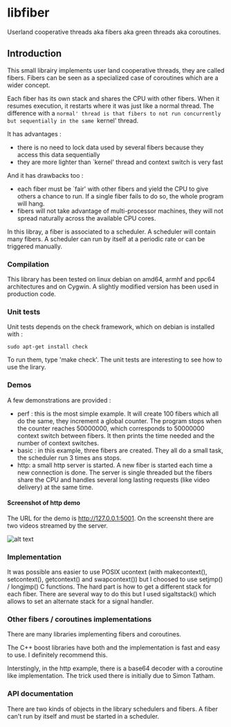 # libfiber

Userland cooperative threads aka fibers aka green threads aka coroutines.

## Introduction

This small librairy implements user land cooperative threads, they are called fibers. Fibers can be seen as a specialized case of coroutines which are a wider concept.

Each fiber has its own stack and shares the CPU with other fibers.
When it resumes execution, it restarts where it was just like a normal thread.
The difference with a `normal' thread is that fibers to not run concurrently but sequentially in the same `kernel' thread.

It has advantages :
 * there is no need to lock data used by several fibers because they access this data sequentially
 * they are more lighter than `kernel' thread and context switch is very fast

And it has drawbacks too :
 * each fiber must be `fair' with other fibers and yield the CPU to give others a chance to run. If a single fiber fails to do so, the whole program will hang.
 * fibers will not take advantage of multi-processor machines, they will not spread naturally across the available CPU cores.


In this libray, a fiber is associated to a scheduler. A scheduler will contain many fibers. A scheduler can run by itself at a periodic rate or can be triggered manually.

### Compilation

This library has been tested on linux debian on amd64, armhf and ppc64 architectures and on Cygwin. A slightly modified version has been used in production code.


### Unit tests

Unit tests depends on the check framework, which on debian is installed with :

~~~~
sudo apt-get install check
~~~~

To run them, type 'make check'. The unit tests are interesting to see how to use the lirary.


### Demos

A few demonstrations are provided :
 * perf : this is the most simple example. It will create 100 fibers which all do the same, they increment a global counter. The program stops when the counter reaches 50000000, which corresponds to 50000000 context switch between fibers. It then prints the time needed and the number of context switches.
 * basic : in this example, three fibers are created. They all do a small task, the scheduler run 3 times ans stops.
 * http: a small http server is started. A new fiber is started each time a new connection is done. The server is single threaded but the fibers share the CPU and handles several long lasting requests (like video delivery) at the same time.

#### Screenshot of http demo

The URL for the demo is http://127.0.0.1:5001. On the screensht there are two videos streamed by the server.

![alt text](doc/demo-http-1.png)


### Implementation

It was possible ans easier to use POSIX ucontext (with makecontext(), setcontext(), getcontext() and swapcontext()) but I choosed to use setjmp() / longjmp() C functions. The hard part is how to get a different stack for each fiber. There are several way to do this but I used sigaltstack() which allows to set an alternate stack for a signal handler. 

### Other fibers / coroutines implementations

There are many libraries implementing fibers and coroutines.

The C++ boost libraries have both and the implementation is fast and easy to use. I definitely recommend this.

Interstingly, in the http example, there is a base64 decoder with a coroutine like implementation. The trick used there is initially due to Simon Tatham.

### API documentation

There are two kinds of objects in the library schedulers and fibers. A fiber can't run by itself and must be started in a scheduler.

